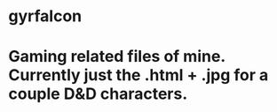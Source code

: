 # gyrfalcon
# Gaming related files of mine. Currently just the .html + .jpg for a couple D&D characters.
